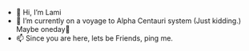 - 👋 Hi, I’m Lami
- 🌱 I’m currently on a voyage to Alpha Centauri system (Just kidding.) Maybe oneday🚀 
- 📫 Since you are here, lets be Friends, ping me.

<!---
tolem/tolem is a ✨ special ✨ repository because its `README.md` (this file) appears on your GitHub profile.
You can click the Preview link to take a look at your changes.
--->
